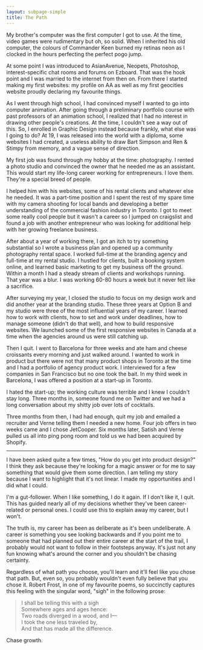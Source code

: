 ```yaml
---
layout: subpage-simple
title: The Path
---
```

My brother's computer was the first computer I got to use. At the time, video games were rudimentary but oh, so solid. When I inherited his old computer, the colours of Commander Keen burned my retinas neon as I clocked in the hours perfecting the perfect pogo jump. 

At some point I was introduced to AsianAvenue, Neopets, Photoshop, interest-specific chat rooms and forums on Ezboard. That was the hook point and I was married to the internet from then on. From there I started making my first websites: my profile on AA as well as my first geocities website proudly declaring my favourite things.

As I went through high school, I had convinced myself I wanted to go into computer animation. After going through a preliminary portfolio course with past professors of an animation school, I realized that I had no interest in drawing other people's creations. At the time, I couldn't see a way out of this. So, I enrolled in Graphic Design instead because frankly, what else was I going to do? At 19, I was released into the world with a diploma, some websites I had created, a useless ability to draw Bart Simpson and Ren & Stimpy from memory, and a vague sense of direction. 

My first job was found through my hobby at the time: photography. I rented a photo studio and convinced the owner that he needed me as an assistant. This would start my life-long career working for entrepreneurs. I love them. They're a special breed of people.

I helped him with his websites, some of his rental clients and whatever else he needed. It was a part-time position and I spent the rest of my spare time with my camera shooting for local bands and developing a better understanding of the commercial fashion industry in Toronto. I got to meet some really cool people but it wasn't a career so I jumped on craigslist and found a job with another entrepreneur who was looking for additional help with her growing freelance business. 

After about a year of working there, I got an itch to try something substantial so I wrote a business plan and opened up a community photography rental space. I worked full-time at the branding agency and full-time at my rental studio. I hustled for clients, built a booking system online, and learned basic marketing to get my business off the ground. Within a month I had a steady stream of clients and workshops running. That year was a blur. I was working 60-80 hours a week but it never felt like a sacrifice. 

After surveying my year, I closed the studio to focus on my design work and did another year at the branding studio. These three years at Option B and my studio were three of the most influential years of my career. I learned how to work with clients, how to set and work under deadlines, how to manage someone (didn't do that well), and how to build responsive websites. We launched some of the first responsive websites in Canada at a time when the agencies around us were still catching up.

Then I quit. I went to Barcelona for three weeks and ate ham and cheese croissants every morning and just walked around. I wanted to work in product but there were not that many product shops in Toronto at the time and I had a portfolio of agency product work. I interviewed for a few companies in San Francisco but no one took the bait. In my third week in Barcelona, I was offered a position at a start-up in Toronto. 

I hated the start-up; the working culture was terrible and I knew I couldn't stay long. Three months in, someone found me on Twitter and we had a long conversation about my shitty job over lots of cocktails.

Three months from then, I had had enough, quit my job and emailed a recruiter and Verne telling them I needed a new home. Four job offers in two weeks came and I chose JetCooper. Six months later, Satish and Verne pulled us all into ping pong room and told us we had been acquired by Shopify. 

---

I have been asked quite a few times, "How do you get into product design?" I think they ask because they're looking for a magic answer or for me to say something that would give them some direction. I am telling my story because I want to highlight that it's not linear. I made my opportunities and I did what I could.

I'm a gut-follower. When I like something, I do it again. If I don't like it, I quit. This has guided nearly all of my decisions whether they've been career-related or personal ones. I could use this to explain away my career, but I won't.

The truth is, my career has been as deliberate as it's been undeliberate. A career is something you see looking backwards and if you point me to someone that had planned out their entire career at the start of the trail, I probably would not want to follow in their footsteps anyway. It's just not any fun knowing what's around the corner and you shouldn't be chasing certainty. 

Regardless of what path you choose, you'll learn and it'll feel like you chose that path. But, even so, you probably wouldn't even fully believe that you chose it. Robert Frost, in one of my favourite poems, so succinctly captures this feeling with the singular word, "sigh" in the following prose:

<blockquote class="large">
	<p>I shall be telling this with a sigh
	<br>Somewhere ages and ages hence:
	<br>Two roads diverged in a wood, and I—
	<br>I took the one less traveled by,
	<br>And that has made all the difference.</p>
</blockquote>

Chase growth.